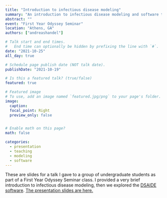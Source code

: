 ```yaml
---
title: "Introduction to infectious disease modeling"
summary: "An introduction to infectious disease modeling and software to learn it." 
abstract: ""
event: "First Year Odyssey Seminar"
location: "Athens, GA"
authors: ["andreashandel"]

# Talk start and end times.
#   End time can optionally be hidden by prefixing the line with `#`.
date: "2021-10-25"
all_day: true

# Schedule page publish date (NOT talk date).
publishDate: "2021-10-19"

# Is this a featured talk? (true/false)
featured: true

# Featured image
# To use, add an image named `featured.jpg/png` to your page's folder. 
image:
  caption: 
  focal_point: Right
  preview_only: false


# Enable math on this page?
math: false

categories:
  - presentation
  - teaching
  - modeling
  - software
---
```


These are slides for a talk I gave to a group of undergraduate students as part of a First Year Odyssey Seminar class. I provided a very brief introduction to infectious disease modeling, then we explored the [DSAIDE software](https://ahgroup.github.io/DSAIDE/). <a href="/presentations/2021-10-fyos.html" target="_blank">The presentation slides are here.</a>
